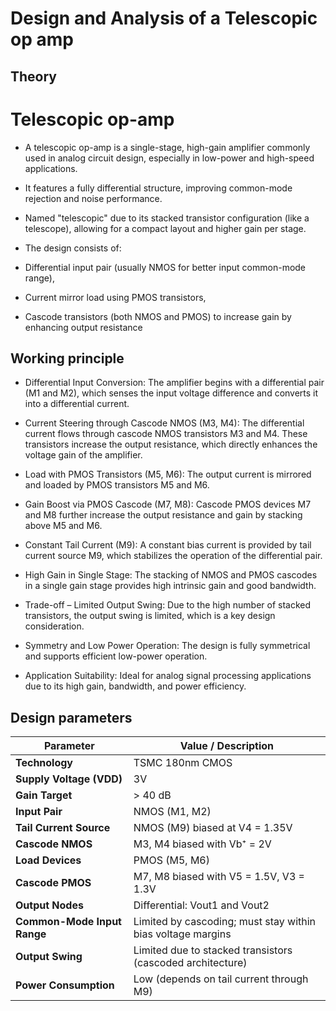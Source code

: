 # Design and Analysis of a Telescopic op amp

## Theory 

# Telescopic op-amp

- A telescopic op-amp is a single-stage, high-gain amplifier commonly used in analog circuit design, especially in low-power and high-speed applications.

- It features a fully differential structure, improving common-mode rejection and noise performance.

- Named "telescopic" due to its stacked transistor configuration (like a telescope), allowing for a compact layout and higher gain per stage.

- The design consists of:

- Differential input pair (usually NMOS for better input common-mode range),

- Current mirror load using PMOS transistors,

- Cascode transistors (both NMOS and PMOS) to increase gain by enhancing output resistance

## Working principle

- Differential Input Conversion:
The amplifier begins with a differential pair (M1 and M2), which senses the input voltage difference and converts it into a differential current.

- Current Steering through Cascode NMOS (M3, M4):
The differential current flows through cascode NMOS transistors M3 and M4. These transistors increase the output resistance, which directly enhances the voltage gain of the amplifier.

- Load with PMOS Transistors (M5, M6):
The output current is mirrored and loaded by PMOS transistors M5 and M6.

- Gain Boost via PMOS Cascode (M7, M8):
Cascode PMOS devices M7 and M8 further increase the output resistance and gain by stacking above M5 and M6.

- Constant Tail Current (M9):
A constant bias current is provided by tail current source M9, which stabilizes the operation of the differential pair.

- High Gain in Single Stage:
The stacking of NMOS and PMOS cascodes in a single gain stage provides high intrinsic gain and good bandwidth.

- Trade-off – Limited Output Swing:
Due to the high number of stacked transistors, the output swing is limited, which is a key design consideration.

- Symmetry and Low Power Operation:
The design is fully symmetrical and supports efficient low-power operation.

- Application Suitability:
Ideal for analog signal processing applications due to its high gain, bandwidth, and power efficiency.

## Design parameters

| **Parameter**               | **Value / Description**                                     |
| --------------------------- | ----------------------------------------------------------- |
| **Technology**              | TSMC 180nm CMOS                                             |
| **Supply Voltage (VDD)**    | 3V                                                          |
| **Gain Target**             | > 40 dB                                                     |
| **Input Pair**              | NMOS (M1, M2)                                               |
| **Tail Current Source**     | NMOS (M9) biased at V4 = 1.35V                              |
| **Cascode NMOS**            | M3, M4 biased with Vb⁺ = 2V                                 |
| **Load Devices**            | PMOS (M5, M6)                                               |
| **Cascode PMOS**            | M7, M8 biased with V5 = 1.5V, V3 = 1.3V                     |
| **Output Nodes**            | Differential: Vout1 and Vout2                               |
| **Common-Mode Input Range** | Limited by cascoding; must stay within bias voltage margins |
| **Output Swing**            | Limited due to stacked transistors (cascoded architecture)  |
| **Power Consumption**       | Low (depends on tail current through M9)                    |

